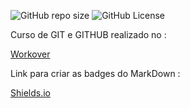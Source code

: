 ![GitHub repo size](https://img.shields.io/github/repo-size/pedrinho99k/Curso-de-GIT-GITHUB)
![GitHub License](https://img.shields.io/github/license/pedrinho99k/Curso-de-GIT-GITHUB)

Curso de GIT e GITHUB realizado no :

[Workover](https://www.workover.com.br/)

Link para criar as badges do MarkDown :

[Shields.io](https://shields.io/)
